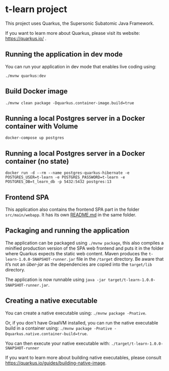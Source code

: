 # t-learn project

This project uses Quarkus, the Supersonic Subatomic Java Framework.

If you want to learn more about Quarkus, please visit its website: https://quarkus.io/ .

## Running the application in dev mode

You can run your application in dev mode that enables live coding using:

```
./mvnw quarkus:dev
```

## Build Docker image

```
./mvnw clean package -Dquarkus.container-image.build=true
```

## Running a local Postgres server in a Docker container with Volume

```
docker-compose up postgres

```

## Running a local Postgres server in a Docker container (no state)

```
docker run -d --rm --name postgres-quarkus-hibernate -e POSTGRES_USER=t-learn -e POSTGRES_PASSWORD=t-learn -e POSTGRES_DB=t_learn_db -p 5432:5432 postgres:13
```

## Frontend SPA

This application also contains the frontend SPA part in the folder `src/main/webapp`.
It has its own [README.md](src/main/webapp/README.md) in the same folder.

## Packaging and running the application

The application can be packaged using `./mvnw package`, this also compiles a minified production version
of the SPA web frontend and puts it in the folder where Quarkus expects the static web content.
Maven produces the `t-learn-1.0.0-SNAPSHOT-runner.jar` file in the `/target` directory.
Be aware that it’s not an _über-jar_ as the dependencies are copied into the `target/lib` directory.

The application is now runnable using `java -jar target/t-learn-1.0.0-SNAPSHOT-runner.jar`.

## Creating a native executable

You can create a native executable using: `./mvnw package -Pnative`.

Or, if you don't have GraalVM installed, you can run the native executable build in a container using: `./mvnw package -Pnative -Dquarkus.native.container-build=true`.

You can then execute your native executable with: `./target/t-learn-1.0.0-SNAPSHOT-runner`

If you want to learn more about building native executables, please consult https://quarkus.io/guides/building-native-image.
